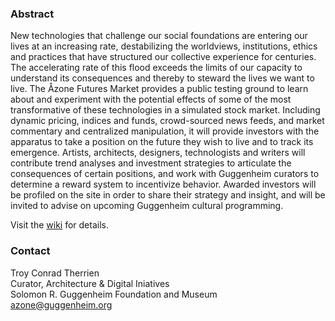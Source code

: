### Abstract
New technologies that challenge our social foundations are entering our lives at an increasing rate, destabilizing the worldviews, institutions, ethics and practices that have structured our collective experience for centuries. The accelerating rate of this flood exceeds the limits of our capacity to understand its consequences and thereby to steward the lives we want to live. The Åzone Futures Market provides a public testing ground to learn about and experiment with the potential effects of some of the most transformative of these technologies in a simulated stock market. Including dynamic pricing, indices and funds, crowd-sourced news feeds, and market commentary and centralized manipulation, it will provide investors with the apparatus to take a position on the future they wish to live and to track its emergence. Artists, architects, designers, technologists and writers will contribute trend analyses and investment strategies to articulate the consequences of certain positions, and work with Guggenheim curators to determine a reward system to incentivize behavior. Awarded investors will be profiled on the site in order to share their strategy and insight, and will be invited to advise on upcoming Guggenheim cultural programming.

Visit the [wiki](https://github.com/AOzone/AOzone-Futures-Market/wiki) for details.

### Contact
Troy Conrad Therrien  
Curator, Architecture & Digital Iniatives  
Solomon R. Guggenheim Foundation and Museum  
azone@guggenheim.org
